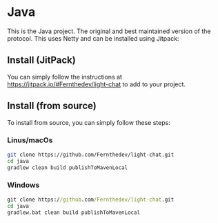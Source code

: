 # Java
This is the Java project. The original and best maintained version of the protocol. This uses Netty and can be installed using Jitpack:

## Install (JitPack)
You can simply follow the instructions at https://jitpack.io/#Fernthedev/light-chat to add to your project.

## Install (from source)

To install from source, you can simply follow these steps:

### Linus/macOs
```sh
git clone https://github.com/Fernthedev/light-chat.git
cd java
gradlew clean build publishToMavenLocal
```

### Windows 
```cmd
git clone https://github.com/Fernthedev/light-chat.git
cd java
gradlew.bat clean build publishToMavenLocal
```
